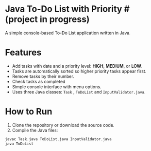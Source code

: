 # Java To-Do List with Priority # (project in progress)

A simple console-based To-Do List application written in Java.  

# Features #

- Add tasks with date and a priority level: **HIGH**, **MEDIUM**, or **LOW**.
- Tasks are automatically sorted so higher priority tasks appear first.
- Remove tasks by their number.
- Check tasks as completed
- Simple console interface with menu options.
- Uses three Java classes: `Task` , `ToDoList` and `InputValidator.java`.

# How to Run #

1. Clone the repository or download the source code.
2. Compile the Java files:

```bash
javac Task.java ToDoList.java InputValidator.java
java ToDoList
